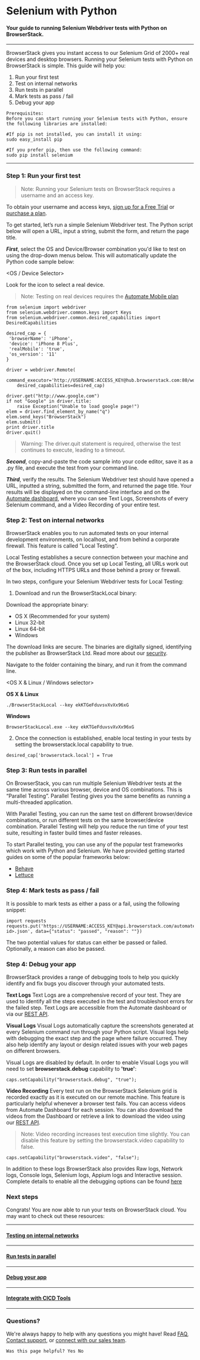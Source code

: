 # Selenium with Python

#### Your guide to running Selenium Webdriver tests with Python on BrowserStack.
***
BrowserStack gives you instant access to our Selenium Grid of 2000+ real devices and desktop browsers. Running your Selenium tests with Python on BrowserStack is simple. This guide will help you:

1. Run your first test
2. Test on internal networks
3. Run tests in parallel
4. Mark tests as pass / fail
5. Debug your app

```
Prerequisites:
Before you can start running your Selenium tests with Python, ensure the following libraries are installed:

#If pip is not installed, you can install it using:
sudo easy_install pip

#If you prefer pip, then use the following command:
sudo pip install selenium
```


***

### Step 1: Run your first test

> Note: Running your Selenium tests on BrowserStack requires a username and an access key.

To obtain your username and access keys, [sign up for a Free Trial](https://www.browserstack.com/users/sign_up) or [purchase a plan](https://www.browserstack.com/pricing).

To get started, let’s run a simple Selenium Webdriver test. The Python script below will open a URL, input a string, submit the form, and return the page title.

***First***, select the OS and Device/Browser combination you'd like to test on using the drop-down menus below. This will automatically update the Python code sample below:

<OS / Device Selector>

Look for the <real device> icon to select a real device.

> Note: Testing on real devices requires the [Automate Mobile plan](https://www.browserstack.com/pricing?tab=browser-plans-tab)

```
from selenium import webdriver
from selenium.webdriver.common.keys import Keys
from selenium.webdriver.common.desired_capabilities import DesiredCapabilities

desired_cap = {
 'browserName': 'iPhone',
 'device': 'iPhone 8 Plus',
 'realMobile': 'true',
 'os_version': '11'
}

driver = webdriver.Remote(
    command_executor='http://USERNAME:ACCESS_KEY@hub.browserstack.com:80/wd/hub',
    desired_capabilities=desired_cap)

driver.get("http://www.google.com")
if not "Google" in driver.title:
    raise Exception("Unable to load google page!")
elem = driver.find_element_by_name("q")
elem.send_keys("BrowserStack")
elem.submit()
print driver.title
driver.quit()
```
> Warning: The driver.quit statement is required, otherwise the test continues to execute, leading to a timeout.

***Second***, copy-and-paste the code sample into your code editor, save it as a .py file, and execute the test from your command line.

***Third***, verify the results. The Selenium Webdriver test should have opened a URL, inputted a string, submitted the form, and returned the page title. Your results will be displayed on the command-line interface and on the [Automate dashboard](https://automate.browserstack.com), where you can see Text Logs, Screenshots of every Selenium command, and a Video Recording of your entire test.

### Step 2: Test on internal networks

BrowserStack enables you to run automated tests on your internal development environments, on localhost, and from behind a corporate firewall. This feature is called "Local Testing".

Local Testing establishes a secure connection between your machine and the BrowserStack cloud. Once you set up Local Testing, all URLs work out of the box, including HTTPS URLs and those behind a proxy or firewall.

In two steps, configure your Selenium Webdriver tests for Local Testing:

1. Download and run the BrowserStackLocal binary:

  Download the appropriate binary:

  - OS X (Recommended for your system)
  - Linux 32-bit
  - Linux 64-bit
  - Windows

  The download links are secure. The binaries are digitally signed, identifying the publisher as BrowserStack Ltd. Read more about our [security](https://www.browserstack.com/security#local-testing).

  Navigate to the folder containing the binary, and run it from the command line.

  <OS X & Linux / Windows selector>

  **OS X & Linux**
  ```
  ./BrowserStackLocal --key ekKTGeFduvsvXvXx96xG
  ```

  **Windows**
  ```
  BrowserStackLocal.exe --key ekKTGeFduvsvXvXx96xG
  ```
2. Once the connection is established, enable local testing in your tests by setting the browserstack.local capability to true.
```
desired_cap['browserstack.local'] = True
```

### Step 3: Run tests in parallel
On BrowserStack, you can run multiple Selenium Webdriver tests at the same time across various browser, device and OS combinations. This is “Parallel Testing”. Parallel Testing gives you the same benefits as running a multi-threaded application.

With Parallel Testing, you can run the same test on different browser/device combinations, or run different tests on the same browser/device combination. Parallel Testing will help you reduce the run time of your test suite, resulting in faster build times and faster releases.

To start Parallel testing, you can use any of the popular test frameworks which work with Python and Selenium. We have provided getting started guides on some of the popular frameworks below:
- [Behave](https://www.browserstack.com/automate/behave)
- [Lettuce](https://www.browserstack.com/automate/lettuce)

### Step 4: Mark tests as pass / fail
It is possible to mark tests as either a pass or a fail, using the following snippet:

```
import requests
requests.put('https://USERNAME:ACCESS_KEY@api.browserstack.com/automate/sessions/<session-id>.json', data={"status": "passed", "reason": ""})
```
The two potential values for status can either be passed or failed. Optionally, a reason can also be passed.

### Step 4: Debug your app
BrowserStack provides a range of debugging tools to help you quickly identify and fix bugs you discover through your automated tests.

**Text Logs**
Text Logs are a comprehensive record of your test. They are used to identify all the steps executed in the test and troubleshoot errors for the failed step. Text Logs are accessible from the Automate dashboard or via our [REST API](https://www.browserstack.com/docs/selenium/api-reference).

**Visual Logs**
Visual Logs automatically capture the screenshots generated at every Selenium command run through your Python script. Visual logs help with debugging the exact step and the page where failure occurred. They also help identify any layout or design related issues with your web pages on different browsers.

Visual Logs are disabled by default. In order to enable Visual Logs you will need to set **browserstack.debug** capability to **'true'**:
```
caps.setCapability("browserstack.debug", "true");
```
**Video Recording**
Every test run on the BrowserStack Selenium grid is recorded exactly as it is executed on our remote machine. This feature is particularly helpful whenever a browser test fails. You can access videos from Automate Dashboard for each session. You can also download the videos from the Dashboard or retrieve a link to download the video using our [REST API](https://www.browserstack.com/docs/selenium/api-reference).

>Note: Video recording increases test execution time slightly. You can disable this feature by setting the browserstack.video capability to false.

```
caps.setCapability("browserstack.video", "false");
```
In addition to these logs BrowserStack also provides Raw logs, Network logs, Console logs, Selenium logs, Appium logs and Interactive session. Complete details to enable all the debugging options can be found [here](https://www.browserstack.com/docs/automate/selenium/java-testng/debug-failed-tests)

### Next steps
Congrats! You are now able to run your tests on BrowserStack cloud. You may want to check out these resources:
***
#### [Testing on internal networks](https://www.browserstack.com/docs/selenium/<language>/getting-started-with-local-testing)
***
#### [Run tests in parallel](https://www.browserstack.com/docs/selenium/<language>/getting-started-with-parallel-testing)
***
#### [Debug your app](https://www.browserstack.com/docs/selenium/<language>/view-test-results)
***
#### [Integrate with CICD Tools](https://www.browserstack.com/docs/selenium/<language>/jenkins)
***
### Questions?
We're always happy to help with any questions you might have! Read [FAQ](https://www.browserstack.com/support?tag=automate), [Contact support](https://www.browserstack.com/contact), or [connect with our sales team](https://www.browserstack.com/contact#sales).

```
Was this page helpful? Yes No
```
